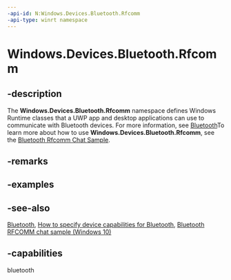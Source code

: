 ```yaml
---
-api-id: N:Windows.Devices.Bluetooth.Rfcomm
-api-type: winrt namespace
---
```


# Windows.Devices.Bluetooth.Rfcomm

## -description

The **Windows.Devices.Bluetooth.Rfcomm** namespace defines Windows Runtime classes that a UWP app and desktop applications can use to communicate with Bluetooth devices. For more information, see [Bluetooth](/windows/uwp/devices-sensors/bluetooth)To learn more about how to use **Windows.Devices.Bluetooth.Rfcomm**, see the [Bluetooth Rfcomm Chat Sample](https://github.com/microsoft/Windows-universal-samples/tree/master/Samples/BluetoothRfcommChat).

## -remarks

## -examples

## -see-also

[Bluetooth](/windows/uwp/devices-sensors/bluetooth), [How to specify device capabilities for Bluetooth](/uwp/schemas/appxpackage/how-to-specify-device-capabilities-for-bluetooth), [Bluetooth RFCOMM chat sample (Windows 10)](https://github.com/Microsoft/Windows-universal-samples/tree/master/Samples/BluetoothRfcommChat)

## -capabilities

bluetooth